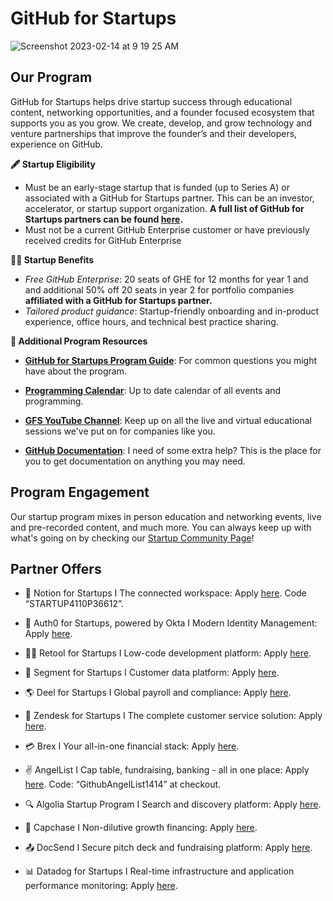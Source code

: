 # GitHub for Startups
![Screenshot 2023-02-14 at 9 19 25 AM](https://user-images.githubusercontent.com/104146251/218780432-672ddba0-ac7f-4990-8e8d-9428cddc6ccb.png)



## Our Program

GitHub for Startups helps drive startup success through educational content, networking opportunities, and a founder focused ecosystem that supports you as you grow. We create, develop, and grow technology and venture partnerships that improve the founder’s and their developers, experience on GitHub. 

**🖋️ Startup Eligibility** 
- Must be an early-stage startup that is funded (up to  Series A) or associated with a GitHub for Startups partner. This can be an investor, accelerator, or startup support organization.  **A full list of GitHub for Startups partners can be found [here](https://github.com/enterprise/startups/partners).**
- Must not be a current GitHub Enterprise customer or have previously received credits for GitHub Enterprise


**👨‍💻 Startup Benefits**

- _Free GitHub Enterprise_: 20 seats of GHE for 12 months for year 1 and and additional 50% off 20 seats in year 2 for portfolio companies **affiliated with a GitHub for Startups partner.** 
- _Tailored product guidance_: Startup-friendly onboarding and in-product experience, office hours, and technical best practice sharing.



**📝 Additional Program Resources**

 

- [**GitHub for Startups Program Guide**](https://github.com/GitHub-for-Startups/Global-Repo/blob/main/Program%20Guide.md): For common questions you might have about the program.

- **[Programming Calendar](https://github.com/GitHub-for-Startups/GitHub-for-Startups-HQ/blob/main/Startup%20Community%20Page.md)**: Up to date calendar of all events and programming. 

- [**GFS YouTube Channel**](https://www.youtube.com/playlist?list=PL0lo9MOBetEG3s9zocf4H1UiaS44ZL-W0): Keep up on all the live and virtual educational sessions we've put on for companies like you.

 - **[GitHub Documentation](https://docs.github.com/en)**: I need of some extra help? This is the place for you to get documentation on anything you may need. 

 
 
 ## Program Engagement

Our startup program mixes in person education and networking events, live and pre-recorded content, and much more. You can always keep up with what's going on by checking our [Startup Community Page](https://github.com/GitHub-for-Startups/GitHub-for-Startups-HQ/blob/main/Startup%20Community%20Page.md)!

 ## Partner Offers

- 📓 Notion for Startups I The connected workspace: Apply [here](https://www.notion.so/startups?utm_medium=partner&utm_source=startup_partner&utm_campaign=startup-program-partner-githubforstartups). Code “STARTUP4110P36612”.

- 🔐 Auth0 for Startups, powered by Okta I Modern Identity Management: Apply [here](https://autheco.atlassian.net/servicedesk/customer/portal/4/group/9/create/104).

- 🧑‍💻 Retool for Startups I Low-code development platform: Apply [here](https://retool.typeform.com/to/qGcaOOHW?typeform-source=www.google.com#partnername=github).

- 🏢 Segment for Startups I Customer data platform: Apply [here](https://airtable.com/appWuAJMn1DPivGcE/shrLP3GSZnxt1WT2v?prefill_Partner%20Code=startups.github.com&hide_Partner%20Code=true&hide_Segment%20Code=true). 

- 🌎 Deel for Startups I Global payroll and compliance: Apply [here](https://www.deel.com/partners/github?gspk=Y29yZXlkb2xpazQzNTE&gsxid=Zgfro12zYPCB&pscd=get.deel.com).

- 🤝 Zendesk for Startups I The complete customer service solution: Apply [here](https://www.zendesk.com/campaign/partner-startups/?partner_account=0016R00003GU5buQAD).

- 💳 Brex I Your all-in-one financial stack: Apply [here](https://www.brex.com/solutions/startups?partnerId=githubforstartups).

- ✌️ AngelList I Cap table, fundraising, banking - all in one place: Apply [here](https://www.angellist.com/startups). Code: “GithubAngelList1414” at checkout.

- 🔍 Algolia Startup Program I Search and discovery platform: Apply [here](https://www.algolia.com/industries-and-solutions/startups/?utm_source=github&tf_5155386403601=github).

- 💸 Capchase I Non-dilutive growth financing: Apply [here](https://www.capchase.com/partners/github-for-startups).

- 📤 DocSend I Secure pitch deck and fundraising platform: Apply [here](https://try.docsend.com/github).

- 📊 Datadog for Startups I Real-time infrastructure and application performance monitoring: Apply [here](https://www.datadoghq.com/partner/datadog-for-startups/).
